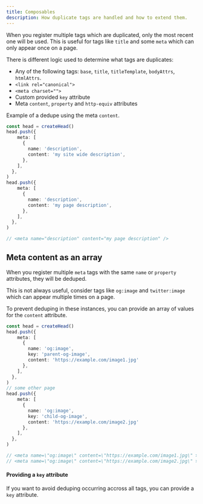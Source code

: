 ```yaml
---
title: Composables
description: How duplicate tags are handled and how to extend them.
---
```


When you register multiple tags which are duplicated, only the most recent one will be used. This is useful for tags like `title` and some `meta` which can only appear once on a page.

There is different logic used to determine what tags are duplicates:
- Any of the following tags: `base`, `title`, `titleTemplate`, `bodyAttrs`, `htmlAttrs`.
- `<link rel="canonical">`
- `<meta charset="">`
- Custom provided `key` attribute
- Meta `content`, `property` and `http-equiv` attributes

Example of a dedupe using the meta `content`.

```ts
const head = createHead()
head.push({
    meta: [
      {
        name: 'description',
        content: 'my site wide description',
      },
    ],
  },
)
head.push({
    meta: [
      {
        name: 'description',
        content: 'my page description',
      },
    ],
  },
)

// <meta name="description" content="my page description" />
```

## Meta content as an array

When you register multiple `meta` tags with the same `name` or `property` attributes, they will be deduped.

This is not always useful, consider tags like `og:image` and `twitter:image` which can appear multiple times on a page.

To prevent deduping in these instances, you can provide an array of values for the `content` attribute.

```ts
const head = createHead()
head.push({
    meta: [
      {
        name: 'og:image',
        key: 'parent-og-image',
        content: 'https://example.com/image1.jpg'
      },
    ],
  },
)
// some other page
head.push({
    meta: [
      {
        name: 'og:image',
        key: 'child-og-image',
        content: 'https://example.com/image2.jpg'
      },
    ],
  },
)

// <meta name=\"og:image\" content=\"https://example.com/image1.jpg\" >
// <meta name=\"og:image\" content=\"https://example.com/image2.jpg\" >
```

#### Providing a `key` attribute

If you want to avoid deduping occurring accross all tags, you can provide a `key` attribute.

```ts

```
